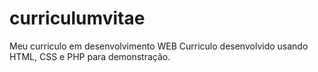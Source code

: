 # curriculumvitae
Meu curriculo em desenvolvimento WEB
Curriculo desenvolvido usando HTML, CSS e PHP para demonstração.

